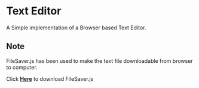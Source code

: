 # Text Editor

A Simple implementation of a Browser based Text Editor.

## Note

FileSaver.js has been used to make the text file downloadable from browser to computer.

Click **[Here](https://github.com/eligrey/FileSaver.js/)** to download FileSaver.js
